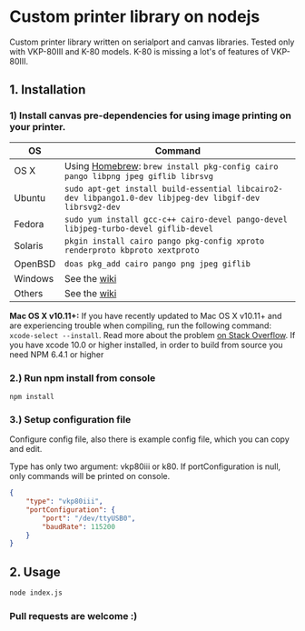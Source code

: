 # Custom printer library on nodejs

Custom printer library written on serialport and canvas libraries. Tested only with VKP-80III and K-80 models. K-80 is missing a lot's of features of VKP-80III.

## 1. Installation

### 1)  Install canvas pre-dependencies for using image printing on your printer.

OS | Command
----- | -----
OS X | Using [Homebrew](https://brew.sh/): `brew install pkg-config cairo pango libpng jpeg giflib librsvg`
Ubuntu | `sudo apt-get install build-essential libcairo2-dev libpango1.0-dev libjpeg-dev libgif-dev librsvg2-dev`
Fedora | `sudo yum install gcc-c++ cairo-devel pango-devel libjpeg-turbo-devel giflib-devel`
Solaris | `pkgin install cairo pango pkg-config xproto renderproto kbproto xextproto`
OpenBSD | `doas pkg_add cairo pango png jpeg giflib`
Windows | See the [wiki](https://github.com/Automattic/node-canvas/wiki/Installation:-Windows)
Others | See the [wiki](https://github.com/Automattic/node-canvas/wiki)

**Mac OS X v10.11+:** If you have recently updated to Mac OS X v10.11+ and are experiencing trouble when compiling, run the following command: `xcode-select --install`. Read more about the problem [on Stack Overflow](http://stackoverflow.com/a/32929012/148072).
If you have xcode 10.0 or higher installed, in order to build from source you need NPM 6.4.1 or higher

### 2.) Run npm install from console

```npm
npm install
```

### 3.) Setup configuration file

Configure config file, also there is example config file, which you can copy and edit.

Type has only two argument: vkp80iii or k80.
If portConfiguration is null, only commands will be printed on console.

```json
{
    "type": "vkp80iii",
    "portConfiguration": {
        "port": "/dev/ttyUSB0",
        "baudRate": 115200
    }
}
```

## 2. Usage

```bash
node index.js
```

### Pull requests are welcome :)
